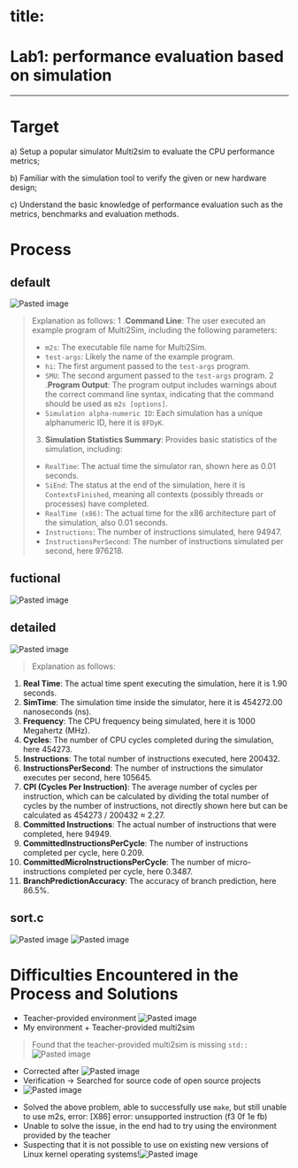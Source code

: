 # title: 
# Lab1: performance evaluation based on simulation
-----------
# Target

a) Setup a popular simulator Multi2sim to evaluate the CPU performance metrics;

b) Familiar with the simulation tool to verify the given or new hardware design;

c) Understand the basic knowledge of performance evaluation such as the metrics, benchmarks and evaluation methods.


# Process
## default
![Pasted image](<resources/Pasted image 20240330182508.png>)

> Explanation as follows:
>1 .**Command Line**: The user executed an example program of Multi2Sim, including the following parameters: 
>- `m2s`: The executable file name for Multi2Sim. 
>- `test-args`: Likely the name of the example program. 
>- `hi`: The first argument passed to the `test-args` program. 
>- `SMU`: The second argument passed to the `test-args` program.
>2 .**Program Output**: The program output includes warnings about the correct command line syntax, indicating that the command should be used as `m2s [options]`.
> - `Simulation alpha-numeric ID`: Each simulation has a unique alphanumeric ID, here it is `8FDyK`.
>3. **Simulation Statistics Summary**: Provides basic statistics of the simulation, including:
>    
> - `RealTime`: The actual time the simulator ran, shown here as 0.01 seconds.
> - `SiEnd`: The status at the end of the simulation, here it is `ContextsFinished`, meaning all contexts (possibly threads or processes) have completed.
> - `RealTime (x86)`: The actual time for the x86 architecture part of the simulation, also 0.01 seconds.
> - `Instructions`: The number of instructions simulated, here 94947.
> - `InstructionsPerSecond`: The number of instructions simulated per second, here 976218.


## fuctional 
![Pasted image](<resources/Pasted image 20240330182808.png>)
## detailed
![Pasted image](<resources/Pasted image 20240330182746.png>)

>  Explanation as follows:

1. **Real Time**: The actual time spent executing the simulation, here it is 1.90 seconds.
2. **SimTime**: The simulation time inside the simulator, here it is 454272.00 nanoseconds (ns).
3. **Frequency**: The CPU frequency being simulated, here it is 1000 Megahertz (MHz).
4. **Cycles**: The number of CPU cycles completed during the simulation, here 454273.
5. **Instructions**: The total number of instructions executed, here 200432.
6. **InstructionsPerSecond**: The number of instructions the simulator executes per second, here 105645.
7. **CPI (Cycles Per Instruction)**: The average number of cycles per instruction, which can be calculated by dividing the total number of cycles by the number of instructions, not directly shown here but can be calculated as 454273 / 200432 ≈ 2.27.
8. **Committed Instructions**: The actual number of instructions that were completed, here 94949.
9. **CommittedInstructionsPerCycle**: The number of instructions completed per cycle, here 0.209.
10. **CommittedMicroInstructionsPerCycle**: The number of micro-instructions completed per cycle, here 0.3487.
11. **BranchPredictionAccuracy**: The accuracy of branch prediction, here 86.5%.

## sort.c
![Pasted image](<resources/Pasted image 20240331115804.png>)
![Pasted image](<resources/Pasted image 20240331115813.png>)


# Difficulties Encountered in the Process and Solutions
* Teacher-provided environment
![Pasted image](<resources/Pasted image 20240328062020.png>)
* My environment + Teacher-provided multi2sim
> Found that the teacher-provided multi2sim is missing `std::`
![Pasted image](<resources/Pasted image 20240328062818.png>)
* Corrected after
![Pasted image](<resources/Pasted image 20240328062940.png>)
* Verification -> Searched for source code of open source projects
* ![Pasted image](<resources/Pasted image 20240328064252.png>)
- Solved the above problem, able to successfully use `make`, but still unable to use m2s, error: [X86] error: unsupported instruction (f3 0f 1e fb)
- Unable to solve the issue, in the end had to try using the environment provided by the teacher
- Suspecting that it is not possible to use on existing new versions of Linux kernel operating systems!![Pasted image](<resources/Pasted image 20240328063900.png>)
